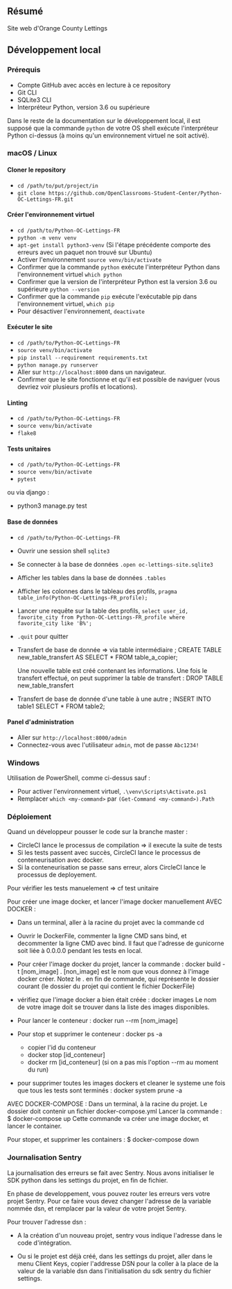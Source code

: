 ## Résumé

Site web d'Orange County Lettings

## Développement local

### Prérequis

- Compte GitHub avec accès en lecture à ce repository
- Git CLI
- SQLite3 CLI
- Interpréteur Python, version 3.6 ou supérieure

Dans le reste de la documentation sur le développement local, il est supposé que la commande `python` de votre OS shell exécute l'interpréteur Python ci-dessus (à moins qu'un environnement virtuel ne soit activé).

### macOS / Linux

#### Cloner le repository

- `cd /path/to/put/project/in`
- `git clone https://github.com/OpenClassrooms-Student-Center/Python-OC-Lettings-FR.git`

#### Créer l'environnement virtuel

- `cd /path/to/Python-OC-Lettings-FR`
- `python -m venv venv`
- `apt-get install python3-venv` (Si l'étape précédente comporte des erreurs avec un paquet non trouvé sur Ubuntu)
- Activer l'environnement `source venv/bin/activate`
- Confirmer que la commande `python` exécute l'interpréteur Python dans l'environnement virtuel
`which python`
- Confirmer que la version de l'interpréteur Python est la version 3.6 ou supérieure `python --version`
- Confirmer que la commande `pip` exécute l'exécutable pip dans l'environnement virtuel, `which pip`
- Pour désactiver l'environnement, `deactivate`

#### Exécuter le site

- `cd /path/to/Python-OC-Lettings-FR`
- `source venv/bin/activate`
- `pip install --requirement requirements.txt`
- `python manage.py runserver`
- Aller sur `http://localhost:8000` dans un navigateur.
- Confirmer que le site fonctionne et qu'il est possible de naviguer (vous devriez voir plusieurs profils et locations).

#### Linting

- `cd /path/to/Python-OC-Lettings-FR`
- `source venv/bin/activate`
- `flake8`

#### Tests unitaires

- `cd /path/to/Python-OC-Lettings-FR`
- `source venv/bin/activate`
- `pytest`

ou via django :
- python3 manage.py test

#### Base de données

- `cd /path/to/Python-OC-Lettings-FR`
- Ouvrir une session shell `sqlite3`
- Se connecter à la base de données `.open oc-lettings-site.sqlite3`
- Afficher les tables dans la base de données `.tables`
- Afficher les colonnes dans le tableau des profils, `pragma table_info(Python-OC-Lettings-FR_profile);`
- Lancer une requête sur la table des profils, `select user_id, favorite_city from
  Python-OC-Lettings-FR_profile where favorite_city like 'B%';`
- `.quit` pour quitter

- Transfert de base de donnée => via table intermédiaire ;
  CREATE TABLE new_table_transfert AS SELECT * FROM table_a_copier;

  Une nouvelle table est créé contenant les informations.
  Une fois le transfert effectué, on peut supprimer la table de transfert :
    DROP TABLE new_table_transfert

- Transfert de base de donnée d'une table à une autre ;
  INSERT INTO table1 SELECT * FROM table2;

#### Panel d'administration

- Aller sur `http://localhost:8000/admin`
- Connectez-vous avec l'utilisateur `admin`, mot de passe `Abc1234!`

### Windows

Utilisation de PowerShell, comme ci-dessus sauf :

- Pour activer l'environnement virtuel, `.\venv\Scripts\Activate.ps1`
- Remplacer `which <my-command>` par `(Get-Command <my-command>).Path`

### Déploiement

Quand un développeur pousser le code sur la branche master :
  - CircleCI lance le processus de compilation => il execute la suite de tests
  - Si les tests passent avec succès, CircleCI lance le processus de conteneurisation avec docker.
  - Si la conteneurisation se passe sans erreur, alors CircleCI lance le processus de deployement.

Pour vérifier les tests manuelement => cf test unitaire

Pour créer une image docker, et lancer l'image docker manuellement
AVEC DOCKER :
  - Dans un terminal, aller à la racine du projet avec la commande cd
  - Ouvrir le DockerFile, commenter la ligne CMD sans bind, et decommenter la ligne CMD avec bind.
    Il faut que l'adresse de gunicorne soit liée à 0.0.0.0 pendant les tests en local.
  - Pour créer l'image docker du projet, lancer la commande : docker build -t [nom_image] .
  [non_image] est le nom que vous donnez à l'image docker créer. Notez le . en fin de commande, qui représente le dossier courant (le dossier du projet qui contient le fichier DockerFile)
  - vérifiez que l'image docker a bien était créée : docker images
  Le nom de votre image doit se trouver dans la liste des images disponibles.
  - Pour lancer le conteneur : docker run --rm [nom_image]
  - Pour stop et supprimer le conteneur : docker ps -a
    - copier l'id du conteneur
    - docker stop [id_conteneur]
    - docker rm [id_conteneur] (si on a pas mis l'option --rm au moment du run)

  - pour supprimer toutes les images dockers et cleaner le systeme une fois que tous les tests sont terminés :
    docker system prune -a

AVEC DOCKER-COMPOSE :
Dans un terminal, à la racine du projet. Le dossier doit contenir un fichier docker-compose.yml
Lancer la commande :
$ docker-compose up
Cette commande va créer une image docker, et lancer le container.

Pour stoper, et supprimer les containers :
$ docker-compose down

### Journalisation Sentry

La journalisation des erreurs se fait avec Sentry.
Nous avons initialiser le SDK python dans les settings du projet, en fin de fichier.

En phase de developpement, vous pouvez router les erreurs vers votre projet Sentry.
Pour ce faire vous devez changer l'adresse de la variable nommée dsn, et remplacer par la valeur de votre projet Sentry.

Pour trouver l'adresse dsn :
- A la création d'un nouveau projet, sentry vous indique l'adresse dans le code d'intégration.

- Ou si le projet est déjà créé, dans les settings du projet, aller dans le menu Client Keys,
copier l'addresse DSN pour la coller à la place de la valeur de la variable dsn dans l'initialisation du sdk sentry du fichier settings.

